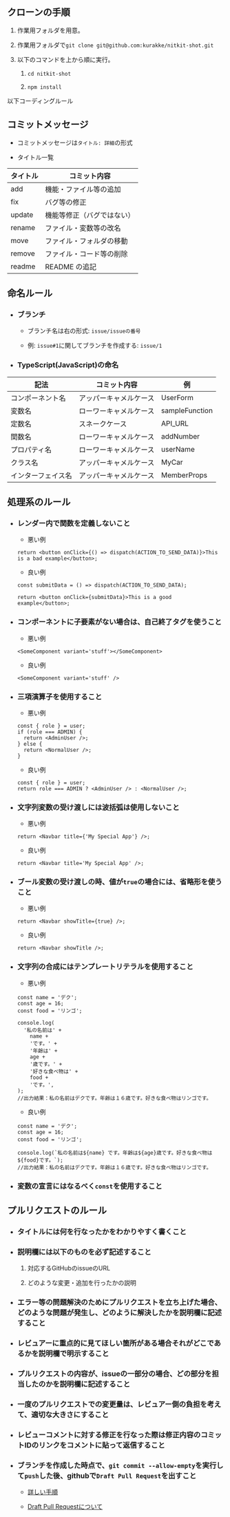 ## クローンの手順

1. 作業用フォルダを用意。

2. 作業用フォルダで`git clone git@github.com:kurakke/nitkit-shot.git`

3. 以下のコマンドを上から順に実行。

   1. `cd nitkit-shot`

   2. `npm install`

以下コーディングルール

## コミットメッセージ

- コミットメッセージは`タイトル: 詳細`の形式

- タイトル一覧

| タイトル | コミット内容               |
| -------- | -------------------------- |
| add      | 機能・ファイル等の追加     |
| fix      | バグ等の修正               |
| update   | 機能等修正（バグではない） |
| rename   | ファイル・変数等の改名     |
| move     | ファイル・フォルダの移動   |
| remove   | ファイル・コード等の削除   |
| readme   | README の追記              |

## 命名ルール

- ### ブランチ

  - ブランチ名は右の形式: `issue/issueの番号`

  - 例: `issue#1`に関してブランチを作成する: `issue/1`

- ### TypeScript(JavaScript)の命名

| 記法               | コミット内容           | 例             |
| ------------------ | ---------------------- | -------------- |
| コンポーネント名   | アッパーキャメルケース | UserForm       |
| 変数名             | ローワーキャメルケース | sampleFunction |
| 定数名             | スネークケース         | API_URL        |
| 関数名             | ローワーキャメルケース | addNumber      |
| プロパティ名       | ローワーキャメルケース | userName       |
| クラス名           | アッパーキャメルケース | MyCar          |
| インターフェイス名 | アッパーキャメルケース | MemberProps    |

## 処理系のルール

- ### レンダー内で関数を定義しないこと

  - 悪い例

  ```tsx
  return <button onClick={() => dispatch(ACTION_TO_SEND_DATA)}>This is a bad example</button>;
  ```

  - 良い例

  ```tsx
  const submitData = () => dispatch(ACTION_TO_SEND_DATA);

  return <button onClick={submitData}>This is a good example</button>;
  ```

- ### コンポーネントに子要素がない場合は、自己終了タグを使うこと

  - 悪い例

  ```tsx
  <SomeComponent variant='stuff'></SomeComponent>
  ```

  - 良い例

  ```tsx
  <SomeComponent variant='stuff' />
  ```

- ### 三項演算子を使用すること

  - 悪い例

  ```tsx
  const { role } = user;
  if (role === ADMIN) {
    return <AdminUser />;
  } else {
    return <NormalUser />;
  }
  ```

  - 良い例

  ```tsx
  const { role } = user;
  return role === ADMIN ? <AdminUser /> : <NormalUser />;
  ```

- ### 文字列変数の受け渡しには波括弧は使用しないこと

  - 悪い例

  ```tsx
  return <Navbar title={'My Special App'} />;
  ```

  - 良い例

  ```tsx
  return <Navbar title='My Special App' />;
  ```

- ### ブール変数の受け渡しの時、値が`true`の場合には、省略形を使うこと

  - 悪い例

  ```tsx
  return <Navbar showTitle={true} />;
  ```

  - 良い例

  ```tsx
  return <Navbar showTitle />;
  ```

- ### 文字列の合成にはテンプレートリテラルを使用すること

  - 悪い例

  ```tsx
  const name = 'デク';
  const age = 16;
  const food = 'リンゴ';

  console.log(
    '私の名前は' +
      name +
      'です。' +
      '年齢は' +
      age +
      '歳です。' +
      '好きな食べ物は' +
      food +
      'です。',
  );
  //出力結果：私の名前はデクです。年齢は１６歳です。好きな食べ物はリンゴです。
  ```

  - 良い例

  ```tsx
  const name = 'デク';
  const age = 16;
  const food = 'リンゴ';

  console.log(`私の名前は${name} です。年齢は${age}歳です。好きな食べ物は${food}です。`);
  //出力結果：私の名前はデクです。年齢は１６歳です。好きな食べ物はリンゴです。
  ```

- ### 変数の宣言にはなるべく`const`を使用すること

## プルリクエストのルール

- ### タイトルには何を行なったかをわかりやすく書くこと

- ### 説明欄には以下のものを必ず記述すること

  1. 対応するGitHubのissueのURL

  2. どのような変更・追加を行ったかの説明

- ### エラー等の問題解決のためにプルリクエストを立ち上げた場合、どのような問題が発生し、どのように解決したかを説明欄に記述すること

- ### レビュアーに重点的に見てほしい箇所がある場合それがどこであるかを説明欄で明示すること

- ### プルリクエストの内容が、issueの一部分の場合、どの部分を担当したのかを説明欄に記述すること

- ### 一度のプルリクエストでの変更量は、レビュアー側の負担を考えて、適切な大きさにすること

- ### レビューコメントに対する修正を行なった際は修正内容のコミットIDのリンクをコメントに貼って返信すること

- ### ブランチを作成した時点で、`git commit --allow-empty`を実行して`push`した後、githubで`Draft Pull Request`を出すこと

  - [詳しい手順](https://zenn.dev/keitakn/articles/github-code-review-reviewee#%E6%97%A9%E3%82%81%E3%81%ABdraft-pull-request%E3%82%92%E5%87%BA%E3%81%99)

  - [Draft Pull Requestについて](https://github.blog/jp/2019-02-19-introducing-draft-pull-requests/)
